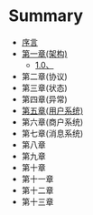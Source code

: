 # Summary

* [序言](README.md)
* [第一章\(架构\)](10miao-8ff029.md)
  * [1.0、](10miao-8ff029.md)
* 第二章\(协议\)
* 第三章\(状态\)
* 第四章\(异常\)
* [第五章\(用户系统\)](di-wu-7ae028-yong-hu-xi-7edf29.md)
* 第六章\(商户系统\)
* 第七章\(消息系统\)
* 第八章
* 第九章
* 第十章
* 第十一章
* 第十二章
* 第十三章

